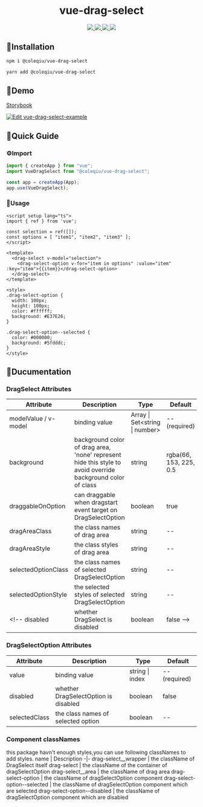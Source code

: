 <h1 align="center">vue-drag-select</h1>

<p align="center">
  <a href="https://www.npmjs.com/package/@coleqiu/vue-drag-select">
    <img src="https://img.shields.io/npm/v/@coleqiu/vue-drag-select"/>
  </a>
  <a href="https://codecov.io/gh/credred/vue-drag-select">
    <img src="https://codecov.io/gh/credred/vue-drag-select/branch/master/graph/badge.svg?token=HRF6OPQ1SB"/>
  </a>
  <a href="https://github.com/credred/vue-drag-select/actions/workflows/test.yml">
    <img src="https://github.com/credred/vue-drag-select/actions/workflows/test.yml/badge.svg"/>
  </a>
  <a href="https://bundlephobia.com/package/@coleqiu/vue-drag-select">
    <img src="https://img.shields.io/bundlephobia/minzip/@coleqiu/vue-drag-select"/>
  </a>
</p>

## 🔧Installation
```bash
npm i @coleqiu/vue-drag-select
```

```bash
yarn add @coleqiu/vue-drag-select
```

## 📘Demo
[Storybook](https://credred.github.io/vue-drag-select/)

[![Edit vue-drag-select-example](https://codesandbox.io/static/img/play-codesandbox.svg)](https://codesandbox.io/s/vue-drag-select-example-3d0cof?fontsize=14&hidenavigation=1&theme=dark)

## 🧭Quick Guide
### ⚙Import
```javascript
import { createApp } from "vue";
import VueDragSelect from "@coleqiu/vue-drag-select";

const app = createApp(App);
app.use(VueDragSelect);
```

### 🚀Usage
```vue
<script setup lang="ts">
import { ref } from 'vue';

const selection = ref([]);
const options = [ "item1", "item2", "item3" ];
</script>

<template>
  <drag-select v-model="selection">
    <drag-select-option v-for="item in options" :value="item" :key="item">{{item}}</drag-select-option>
  </drag-select>
</template>

<style>
.drag-select-option {
  width: 100px;
  height: 100px;
  color: #ffffff;
  background: #E37E26;
}

.drag-select-option--selected {
  color: #000000;
  background: #5fdddc;
}
</style>
```

## 📖Ducumentation
### DragSelect Attributes
Attribute | Description | Type | Default
-|-|-|-
modelValue / v-model | binding value | Array<string> \| Set<string \| number> | --(required)
background | background color of drag area, 'none' represent hide this style to avoid override background color of class | string | rgba(66, 153, 225, 0.5 |
draggableOnOption | can draggable when dragstart event target on DragSelectOption | boolean | true
dragAreaClass | the class names of drag area | string | --
dragAreaStyle | the class styles of drag area | string | --
selectedOptionClass | the class names of selected DragSelectOption | string | --
selectedOptionStyle | the selected styles of selected DragSelectOption | string | --
<!-- disabled | whether DragSelect is disabled | boolean | false -->

<!-- ### DragSelect Methods
Method | Description | Parameters
-|-|-
selectAll | select all options | --
selectOptions | select certain options | Array<string \| index>
deselectOptions | deselect certain options | Array<string \| index>
toggleOptions | toggle select status of certain options | Array<string \| index>
clearSelection | clear current selection | --
reverseSelection | reverse current selection | -- -->

### DragSelectOption Attributes
Attribute | Description | Type | Default
-|-|-|-
value | binding value | string \| index | --(required)
disabled | whether DragSelectOption is disabled | boolean | false
selectedClass | the class names of selected option | boolean | --

### Component classNames
this package havn't enough styles,you can use following classNames to add styles.
name | Description
-|-
drag-select__wrapper | the className of DragSelect itself
drag-select | the className of the container of dragSelectOption
drag-select__area | the className of drag area
drag-select-option | the className of dragSelectOption component
drag-select-option--selected | the className of dragSelectOption component which are selected
drag-select-option--disabled | the className of dragSelectOption component which are disabled
